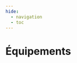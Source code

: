 ```yaml
---
hide:
  - navigation
  - toc
---
```


<style>
  .md-content__button {
    display: none;
  }
</style>

# Équipements
